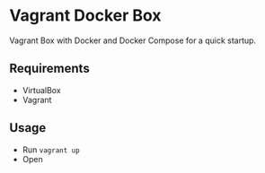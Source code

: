 # Vagrant Docker Box

Vagrant Box with Docker and Docker Compose for a quick startup.

## Requirements

- VirtualBox
- Vagrant

## Usage

- Run `vagrant up`
- Open